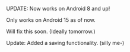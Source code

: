 UPDATE: Now works on Android 8 and up!

Only works on Android 15 as of now.

Will fix this soon. (Ideally tomorrow.)

Update: Added a saving functionality. (silly me-)
